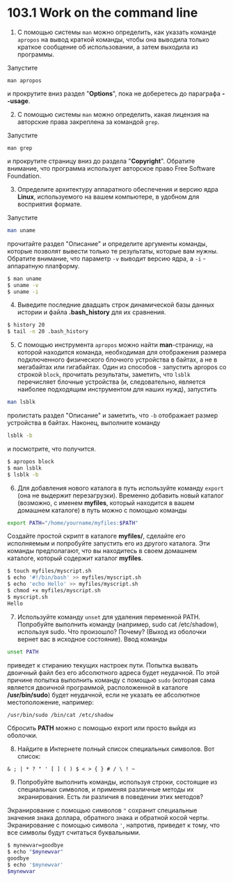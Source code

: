 # 103.1 Work on the command line

1. С помощью системы `man` можно определить, как указать команде `apropos` на вывод краткой команды, чтобы она выводила только краткое сообщение об использовании, а затем выходила из программы. 

Запустите 
```
man apropos
``` 
и прокрутите вниз раздел "**Options**", пока не доберетесь до параграфа **--usage**.

2. С помощью системы `man` можно определить, какая лицензия на авторские права закреплена за командой `grep`. 

Запустите 
```
man grep
``` 
и прокрутите страницу вниз до раздела "**Copyright**". Обратите внимание, что программа использует авторское право Free Software Foundation.


3. Определите архитектуру аппаратного обеспечения и версию ядра **Linux**, используемого на вашем компьютере, в удобном для восприятия формате. 

Запустите 
```sh
man uname
```
прочитайте раздел "Описание" и определите аргументы команды, которые позволят вывести только те результаты, которые вам нужны. Обратите внимание, что параметр `-v` выводит версию ядра, а `-i` - аппаратную платформу.
```sh
$ man uname
$ uname -v
$ uname -i
```

4. Выведите последние двадцать строк динамической базы данных истории и файла **.bash_history** для их сравнения.
```sh
$ history 20
$ tail -n 20 .bash_history
```

5. С помощью инструмента `apropos` можно найти **man**-страницу, на которой находится команда, необходимая для отображения размера подключенного физического блочного устройства в байтах, а не в мегабайтах или гигабайтах. Один из способов - запустить apropos со строкой `block`, прочитать результаты, заметить, что `lsblk` перечисляет блочные устройства (и, следовательно, является наиболее подходящим инструментом для наших нужд), запустить 
```sh
man lsblk
```
пролистать раздел "Описание" и заметить, что `-b` отображает размер устройства в байтах. Наконец, выполните команду 
```sh
lsblk -b
```
и посмотрите, что получится.
```sh
$ apropos block
$ man lsblk
$ lsblk -b
```

6. Для добавления нового каталога в путь используйте команду `export` (она не выдержит перезагрузки). Временно добавить новый каталог (возможно, с именем **myfiles**, который находится в вашем домашнем каталоге) в путь можно с помощью команды 
```sh
export PATH="/home/yourname/myfiles:$PATH"
```
Создайте простой скрипт в каталоге **myfiles/**, сделайте его исполняемым и попробуйте запустить его из другого каталога. Эти команды предполагают, что вы находитесь в своем домашнем каталоге, который содержит каталог **myfiles**.
```sh
$ touch myfiles/myscript.sh
$ echo '#!/bin/bash' >> myfiles/myscript.sh
$ echo 'echo Hello' >> myfiles/myscript.sh
$ chmod +x myfiles/myscript.sh
$ myscript.sh 
Hello
```

7. Используйте команду `unset` для удаления переменной PATH. Попробуйте выполнить команду (например, sudo cat /etc/shadow), используя sudo. Что произошло? Почему? (Выход из оболочки вернет вас в исходное состояние). 
Ввод команды 
```sh
unset PATH 
```
приведет к стиранию текущих настроек пути. Попытка вызвать двоичный файл без его абсолютного адреса будет неудачной. По этой причине попытка выполнить команду с помощью `sudo` (которая сама является двоичной программой, расположенной в каталоге **/usr/bin/sudo**) будет неудачной, если не указать ее абсолютное местоположение, например: 
```sh
/usr/bin/sudo /bin/cat /etc/shadow
```
Сбросить **PATH** можно с помощью export или просто выйдя из оболочки.


8. Найдите в Интернете полный список специальных символов. Вот список: 
```
& ; | * ? " ' [ ] ( ) $ < > { } # / \ ! ~
```

9. Попробуйте выполнить команды, используя строки, состоящие из специальных символов, и применяя различные методы их экранирования. Есть ли различия в поведении этих методов? 

Экранирование с помощью символов `"` сохранит специальные значения знака доллара, обратного знака и обратной косой черты. Экранирование с помощью символа `'`, напротив, приведет к тому, что все символы будут считаться буквальными.
```sh
$ mynewvar=goodbye
$ echo "$mynewvar"
goodbye
$ echo '$mynewvar'
$mynewvar
```
